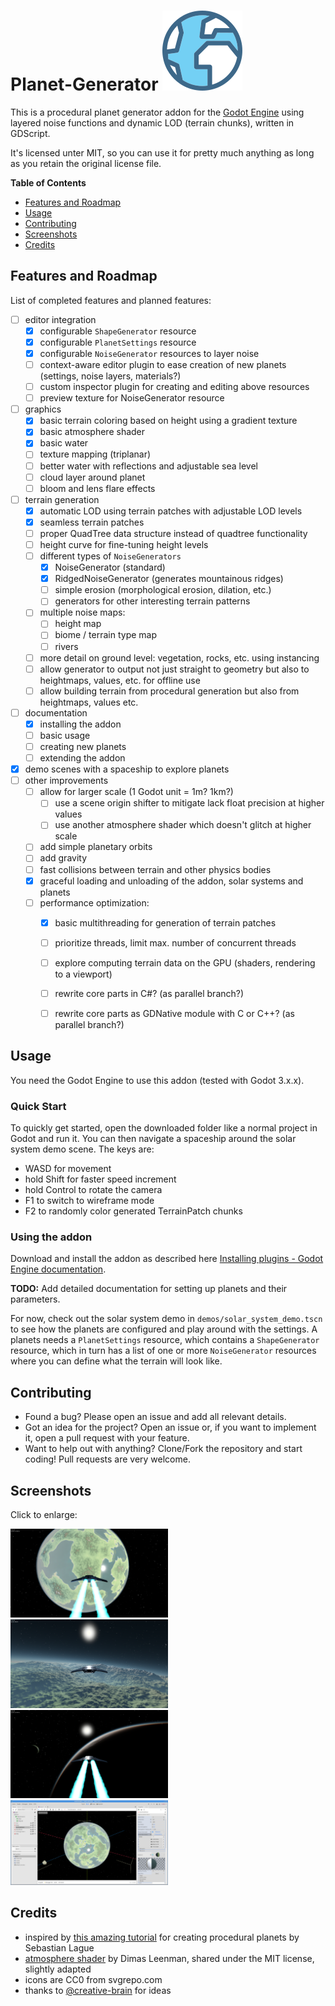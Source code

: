 
# Planet-Generator <img src="addons/hoimar.planetgen/resources/icons/globe.svg" alt="Planet-Generator icon">
This is a procedural planet generator addon for the [Godot Engine](https://godotengine.org/) using layered noise functions and dynamic LOD (terrain chunks), written in GDScript.

It's licensed unter MIT, so you can use it for pretty much anything as long as you retain the original license file.
 
**Table of Contents**
* [Features and Roadmap](#features-and-roadmap)
* [Usage](#usage)
* [Contributing](#contributing)
* [Screenshots](#screenshots)
* [Credits](#credits)


## Features and Roadmap

List of completed features and planned features:

* [ ] editor integration
    * [x] configurable `ShapeGenerator` resource
    * [x] configurable `PlanetSettings` resource
    * [x] configurable `NoiseGenerator` resources to layer noise
    * [ ] context-aware editor plugin to ease creation of new planets (settings, noise layers, materials?)
    * [ ] custom inspector plugin for creating and editing above resources
    * [ ] preview texture for NoiseGenerator resource
* [ ] graphics
    * [x] basic terrain coloring based on height using a gradient texture
    * [x] basic atmosphere shader
    * [x] basic water
    * [ ] texture mapping (triplanar)
    * [ ] better water with reflections and adjustable sea level
    * [ ] cloud layer around planet
    * [ ] bloom and lens flare effects
* [ ] terrain generation
    * [x] automatic LOD using terrain patches with adjustable LOD levels
    * [x] seamless terrain patches
    * [ ] proper QuadTree data structure instead of quadtree functionality
    * [ ] height curve for fine-tuning height levels
    * [ ] different types of `NoiseGenerators`
        * [x] NoiseGenerator (standard)
        * [x] RidgedNoiseGenerator (generates mountainous ridges)
        * [ ] simple erosion (morphological erosion, dilation, etc.)
        * [ ] generators for other interesting terrain patterns
    * [ ] multiple noise maps:
        * [ ] height map
        * [ ] biome / terrain type map
        * [ ] rivers
    * [ ] more detail on ground level: vegetation, rocks, etc. using instancing
    * [ ] allow generator to output not just straight to geometry but also to heightmaps, values, etc. for offline use
    * [ ] allow building terrain from procedural generation but also from heightmaps, values etc.
* [ ] documentation
    * [x] installing the addon
    * [ ] basic usage
    * [ ] creating new planets
    * [ ] extending the addon
* [x] demo scenes with a spaceship to explore planets
* [ ] other improvements
    * [ ] allow for larger scale (1 Godot unit = 1m? 1km?)
        * [ ] use a scene origin shifter to mitigate lack float precision at higher values
        * [ ] use another atmosphere shader which doesn't glitch at higher scale
    * [ ] add simple planetary orbits
    * [ ] add gravity
    * [ ] fast collisions between terrain and other physics bodies
    * [x] graceful loading and unloading of the addon, solar systems and planets
    * [ ] performance optimization:
        * [x] basic multithreading for generation of terrain patches
        * [ ] prioritize threads, limit max. number of concurrent threads
        * [ ] explore computing terrain data on the GPU (shaders, rendering to a viewport)
        * [ ] rewrite core parts in C#? (as parallel branch?)
        * [ ] rewrite core parts as GDNative module with C or C++? (as parallel branch?)


## Usage

You need the Godot Engine to use this addon (tested with Godot 3.x.x).

### Quick Start 

To quickly get started, open the downloaded folder like a normal project in Godot and run it. You can then navigate a spaceship around the solar system demo scene. The keys are:
* WASD for movement
* hold Shift for faster speed increment
* hold Control to rotate the camera
* F1 to switch to wireframe mode
* F2 to randomly color generated TerrainPatch chunks

### Using the addon

Download and install the addon as described here [Installing plugins - Godot Engine documentation](https://docs.godotengine.org/en/stable/tutorials/plugins/editor/installing_plugins.html).


**TODO:** Add detailed documentation for setting up planets and their parameters.

For now, check out the solar system demo in `demos/solar_system_demo.tscn` to see how the planets are configured and play around with the settings. A planets needs a `PlanetSettings` resource, which contains a `ShapeGenerator` resource, which in turn has a list of one or more `NoiseGenerator` resources where you can define what the terrain will look like.


## Contributing

* Found a bug? Please open an issue and add all relevant details.
* Got an idea for the project? Open an issue or, if you want to implement it, open a pull request with your feature.
* Want to help out with anything? Clone/Fork the repository and start coding! Pull requests are very welcome.


## Screenshots

Click to enlarge:

<p float="left">
<img src="addons/hoimar.planetgen/resources/screenshots/In-Flight.png" alt="flight towards earthlike planet" width="50%"> <img src="addons/hoimar.planetgen/resources/screenshots/Terrain.png" alt="mountainous terrain" width="50%">
<img src="addons/hoimar.planetgen/resources/screenshots/Alien-Atmosphere.png" alt="atmosphere of another planet" width="50%"> <img src="addons/hoimar.planetgen/resources/screenshots/Editor.png" alt="inside Godot" width="50%">
</p>

## Credits

* inspired by [this amazing tutorial](https://www.youtube.com/watch?v=QN39W020LqU&index=2&t=0s&list=PLFt_AvWsXl0cONs3T0By4puYy6GM22ko8) for creating procedural planets by Sebastian Lague
* [atmosphere shader](https://github.com/Dimev/Realistic-Atmosphere-Godot-and-UE4) by Dimas Leenman, shared under the MIT license, slightly adapted
* icons are CC0 from svgrepo.com
* thanks to [@creative-brain](https://github.com/creative-brain) for ideas

